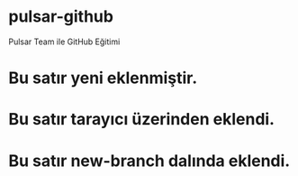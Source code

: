 # pulsar-github

Pulsar Team ile GitHub Eğitimi

# Bu satır yeni eklenmiştir.

# Bu satır tarayıcı üzerinden eklendi.

# Bu satır new-branch dalında eklendi.

